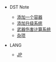 - DST Note

  * [添加一个容器](/DST_Note/dst_note_1.md)
  * [添加升级系统](/DST_Note/dst_note_2.md)
  * [武器伤害计算系统](/DST_Note/dst_note_3.md)
  * [杂项](/DST_Note/dst_note_misc.md)

- LANG
  
  * [JP](/LANG/jp.md)
